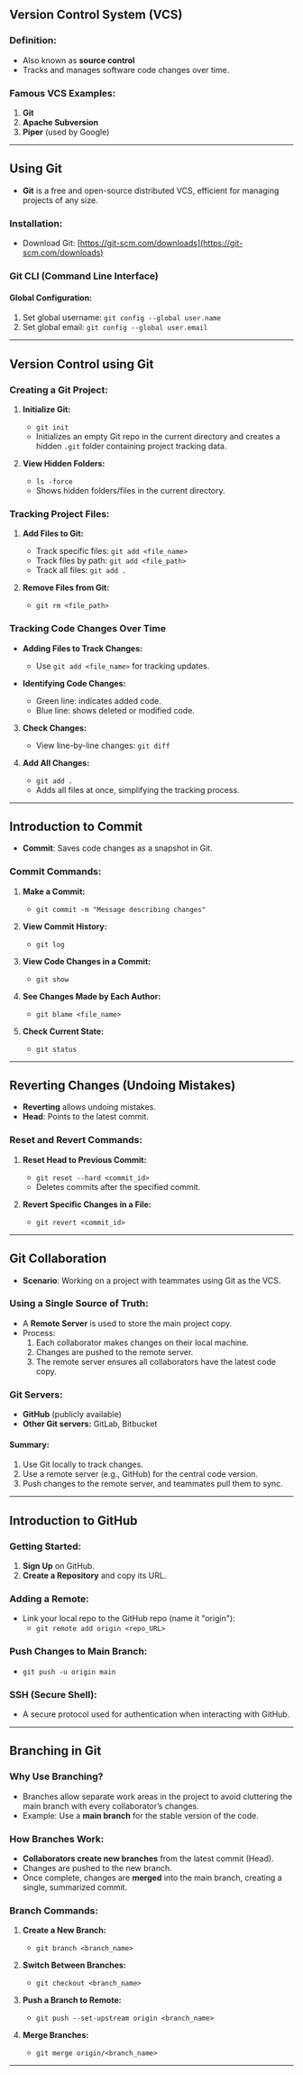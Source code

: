## **Version Control System (VCS)**

### **Definition:**
- Also known as **source control**
- Tracks and manages software code changes over time.

### **Famous VCS Examples:**
1. **Git**
2. **Apache Subversion**
3. **Piper** (used by Google)

---

## **Using Git**

- **Git** is a free and open-source distributed VCS, efficient for managing projects of any size.

### **Installation:**
- Download Git: [https://git-scm.com/downloads](https://git-scm.com/downloads)

### **Git CLI (Command Line Interface)**

#### **Global Configuration:**
1. Set global username: `git config --global user.name`
2. Set global email: `git config --global user.email`

---

## **Version Control using Git**

### **Creating a Git Project:**
1. **Initialize Git:**  
   - `git init`  
   - Initializes an empty Git repo in the current directory and creates a hidden `.git` folder containing project tracking data.

2. **View Hidden Folders:**  
   - `ls -force`  
   - Shows hidden folders/files in the current directory.

### **Tracking Project Files:**

1. **Add Files to Git:**  
   - Track specific files: `git add <file_name>`
   - Track files by path: `git add <file_path>`
   - Track all files: `git add .`

2. **Remove Files from Git:**  
   - `git rm <file_path>`

### **Tracking Code Changes Over Time**

- **Adding Files to Track Changes:**  
  - Use `git add <file_name>` for tracking updates.

- **Identifying Code Changes:**  
  - Green line: indicates added code.
  - Blue line: shows deleted or modified code.

3. **Check Changes:**  
   - View line-by-line changes: `git diff`

4. **Add All Changes:**  
   - `git add .`  
   - Adds all files at once, simplifying the tracking process.

---

## **Introduction to Commit**

- **Commit**: Saves code changes as a snapshot in Git.

### **Commit Commands:**
1. **Make a Commit:**  
   - `git commit -m "Message describing changes"`

2. **View Commit History:**  
   - `git log`

3. **View Code Changes in a Commit:**  
   - `git show`

4. **See Changes Made by Each Author:**  
   - `git blame <file_name>`

5. **Check Current State:**  
   - `git status`

---

## **Reverting Changes (Undoing Mistakes)**

- **Reverting** allows undoing mistakes.
- **Head**: Points to the latest commit.

### **Reset and Revert Commands:**
1. **Reset Head to Previous Commit:**  
   - `git reset --hard <commit_id>`  
   - Deletes commits after the specified commit.

2. **Revert Specific Changes in a File:**  
   - `git revert <commit_id>`

---

## **Git Collaboration**

- **Scenario**: Working on a project with teammates using Git as the VCS.
  
### **Using a Single Source of Truth:**
- A **Remote Server** is used to store the main project copy.
- Process:
  1. Each collaborator makes changes on their local machine.
  2. Changes are pushed to the remote server.
  3. The remote server ensures all collaborators have the latest code copy.

### **Git Servers:**
- **GitHub** (publicly available)
- **Other Git servers:** GitLab, Bitbucket

#### **Summary:**
1. Use Git locally to track changes.
2. Use a remote server (e.g., GitHub) for the central code version.
3. Push changes to the remote server, and teammates pull them to sync.

---

## **Introduction to GitHub**

### **Getting Started:**
1. **Sign Up** on GitHub.
2. **Create a Repository** and copy its URL.

### **Adding a Remote:**
- Link your local repo to the GitHub repo (name it "origin"):  
  - `git remote add origin <repo_URL>`

### **Push Changes to Main Branch:**
- `git push -u origin main`

### **SSH (Secure Shell):**  
- A secure protocol used for authentication when interacting with GitHub.

---

## **Branching in Git**

### **Why Use Branching?**
- Branches allow separate work areas in the project to avoid cluttering the main branch with every collaborator’s changes.
- Example: Use a **main branch** for the stable version of the code.

### **How Branches Work:**
- **Collaborators create new branches** from the latest commit (Head).
- Changes are pushed to the new branch.
- Once complete, changes are **merged** into the main branch, creating a single, summarized commit.

### **Branch Commands:**
1. **Create a New Branch:**  
   - `git branch <branch_name>`

2. **Switch Between Branches:**  
   - `git checkout <branch_name>`

3. **Push a Branch to Remote:**  
   - `git push --set-upstream origin <branch_name>`

4. **Merge Branches:**  
   - `git merge origin/<branch_name>`

---


